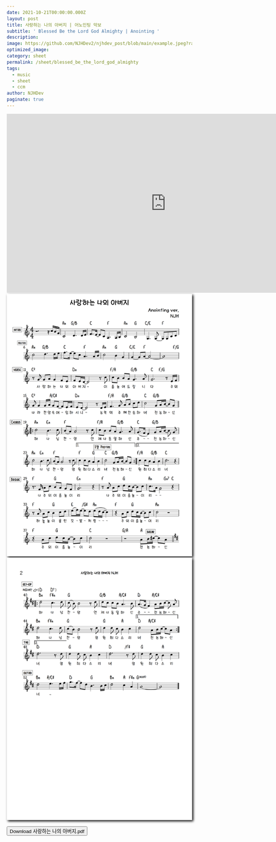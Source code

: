```yaml
---
date: 2021-10-21T00:00:00.000Z
layout: post
title: 사랑하는 나의 아버지 | 어노인팅 악보
subtitle: ' Blessed Be the Lord God Almighty | Anointing '
description: 
image: https://github.com/NJHDev2/njhdev_post/blob/main/example.jpeg?raw=true
optimized_image: 
category: sheet
permalink: /sheet/blessed_be_the_lord_god_almighty
tags:
  - music
  - sheet
  - ccm
author: NJHDev
paginate: true
---
```

<iframe width="864" height="486" src="https://www.youtube.com/embed/qDk_yK3PSZ8?autoplay=0&rel=0&modestbranding=1" title="YouTube video player" frameborder="0" allow="accelerometer; autoplay; clipboard-write; encrypted-media; gyroscope; picture-in-picture" allowfullscreen></iframe>

<img src="https://github.com/NJHDev2/njhdev_post/blob/main/sheet/%EC%82%AC%EB%9E%91%ED%95%98%EB%8A%94%20%EB%82%98%EC%9D%98%20%EC%95%84%EB%B2%84%EC%A7%80%201.png?raw=true" style="filter: drop-shadow(3px 3px 3px #000)">
<img src="https://github.com/NJHDev2/njhdev_post/blob/main/sheet/%EC%82%AC%EB%9E%91%ED%95%98%EB%8A%94%20%EB%82%98%EC%9D%98%20%EC%95%84%EB%B2%84%EC%A7%80%202.png?raw=true" style="filter: drop-shadow(3px 3px 3px #000)">

<button class="downloadbtn" type="button"
        onclick="window.open('https://drive.google.com/uc?export=download&id=15MF9uqifTDjmqqEbsdU2Q7r1xIjq3XOJ');">
        <i class="fa fa-cloud-download"></i>
        Download 사랑하는 나의 아버지.pdf
</button>
